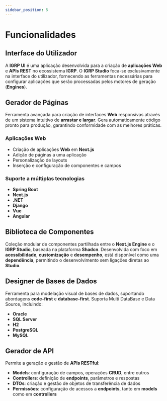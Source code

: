 ```yaml
---
sidebar_position: 5
---
```


# Funcionalidades 

## Interface do Utilizador
A **IGRP UI** é uma aplicação desenvolvida para a criação de **aplicações Web** e **APIs REST** no ecossistema **IGRP**. O **IGRP Studio** foca-se exclusivamente na interface do utilizador, fornecendo as ferramentas necessárias para configurar aplicações que serão processadas pelos motores de geração (**Engines**). 


## Gerador de Páginas
Ferramenta avançada para criação de interfaces **Web** responsivas através de um sistema intuitivo de **arrastar e largar**. Gera automaticamente código pronto para produção, garantindo conformidade com as melhores práticas.

### Aplicações Web
- Criação de aplicações **Web** em **Next.js**  
- Adição de páginas a uma aplicação  
- Personalização de layouts  
- Inserção e configuração de componentes e campos

### Suporte a múltiplas tecnologias
- **Spring Boot**  
- **Next.js**  
- **.NET**  
- **Django**  
- **Vue**  
- **Angular**  


## Biblioteca de Componentes
Coleção modular de componentes partilhada entre o **Next.js Engine** e o **IGRP Studio**, baseada na plataforma **Shadcn**. Desenvolvida com foco em **acessibilidade**, **customização** e **desempenho**, está disponível como uma **dependência**, permitindo o desenvolvimento sem ligações diretas ao **Studio**.


## Designer de Bases de Dados
Ferramenta para modelação visual de bases de dados, suportando abordagens **code-first** e **database-first**. Suporta Multi DataBase e Data Source, incluindo:  
- **Oracle**  
- **SQL Server**  
- **H2**  
- **PostgreSQL**  
- **MySQL**  


## Gerador de API

Permite a geração e gestão de **APIs RESTful**:
- **Models**: configuração de campos, operações **CRUD**, entre outros  
- **Controllers**: definição de **endpoints**, parâmetros e respostas  
- **DTOs**: criação e gestão de objetos de transferência de dados  
- **Permissões**: configuração de acessos a **endpoints**, tanto em **models** como em **controllers**
